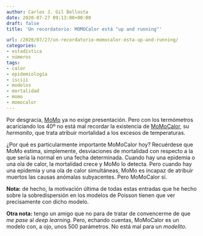 ```yaml
---
author: Carlos J. Gil Bellosta
date: 2020-07-27 09:13:00+00:00
draft: false
title: 'Un recordatorio: MOMOCalor está "up and running"'

url: /2020/07/27/un-recordatorio-momocalor-esta-up-and-running/
categories:
- estadística
- números
tags:
- calor
- epidemiología
- isciii
- modelos
- mortalidad
- momo
- momocalor
---
```


Por desgracia, [MoMo](https://momo.isciii.es/public/momo/dashboard/momo_dashboard.html) ya no exige presentación. Pero con los termómetros acariciando los 40º no está mal recordar la existencia de [MoMoCalor](https://momo.isciii.es/public/momocalor), su _hermanito_, que trata atribuir mortalidad a los excesos de temperaturas.

¿Por qué es particularmente importante MoMoCalor hoy? Recuérdese que MoMo estima, simplemente, desviaciones de mortalidad con respecto a la que sería la normal en una fecha determinada. Cuando hay una epidemia o una ola de calor, la mortalidad crece y MoMo lo detecta. Pero cuando hay una epidemia y una ola de calor simultáneas, MoMo es incapaz de atribuir muertos las causas anómalas subyacentes. Pero MoMoCalor sí.

**Nota:** de hecho, la motivación última de todas estas entradas que he hecho sobre la sobredispersión en los modelos de Poisson tienen que ver precisamente con dicho modelo.

**Otra nota:** tengo un amigo que no para de tratar de convencerme de que _me pase_ al _deep learning_. Pero, echando cuentas, MoMoCalor es un modelo con, a ojo, unos 500 parámetros. No está mal para un _modelito_.